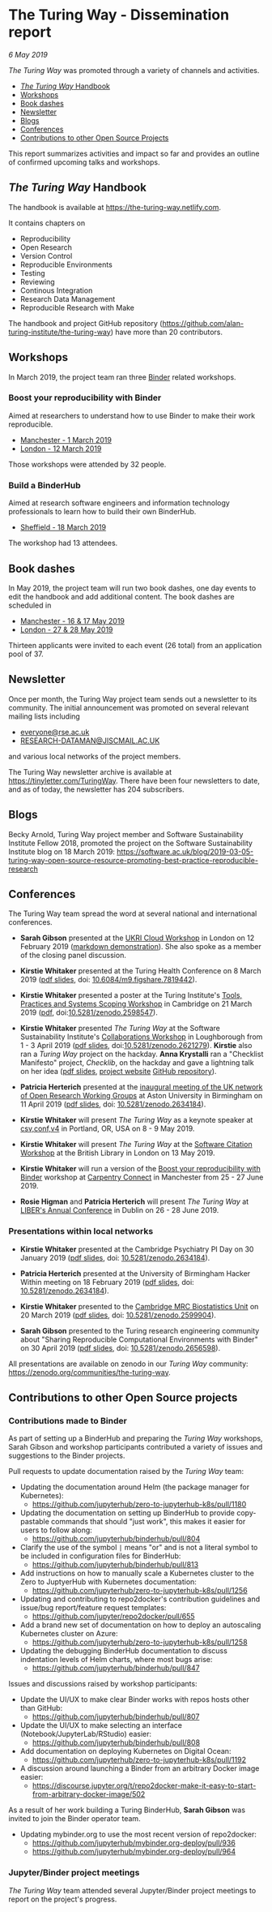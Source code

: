 # The Turing Way - Dissemination report

*6 May 2019*

_The Turing Way_ was promoted through a variety of channels and activities.

* [_The Turing Way_ Handbook](#the-turing-way-handbook)
* [Workshops](#workshops)
* [Book dashes](#book-dashes)
* [Newsletter](#newsletter)
* [Blogs](#blogs)
* [Conferences](#conferences)
* [Contributions to other Open Source Projects](#contributions-to-other-open-source-projects)

This report summarizes activities and impact so far and provides an outline of confirmed upcoming talks and workshops.

## _The Turing Way_ Handbook

The handbook is available at https://the-turing-way.netlify.com.

It contains chapters on
* Reproducibility
* Open Research
* Version Control
* Reproducible Environments
* Testing
* Reviewing
* Continous Integration
* Research Data Management
* Reproducible Research with Make

The handbook and project GitHub repository (https://github.com/alan-turing-institute/the-turing-way) have more than 20 contributors.

## Workshops

In March 2019, the project team ran three [Binder](https://mybinder.org/) related workshops.

### Boost your reproducibility with Binder

Aimed at researchers to understand how to use Binder to make their work reproducible.

* [Manchester - 1 March 2019](https://www.eventbrite.co.uk/e/boost-your-research-reproducibility-with-binder-manchester-registration-55331997494)
* [London - 12 March 2019](https://www.eventbrite.co.uk/e/boost-your-research-reproducibility-with-binder-london-registration-55337162944)

Those workshops were attended by 32 people.

### Build a BinderHub

Aimed at research software engineers and information technology professionals to learn how to build their own BinderHub.

* [Sheffield - 18 March 2019](https://www.eventbrite.co.uk/e/build-a-binderhub-registration-55336756729)

The workshop had 13 attendees.

## Book dashes

In May 2019, the project team will run two book dashes, one day events to edit the handbook and add additional content.
The book dashes are scheduled in
* [Manchester - 16 & 17 May 2019](https://www.eventbrite.co.uk/e/the-turing-way-manchester-book-dash-tickets-60865553509)
* [London - 27 & 28 May 2019](https://www.eventbrite.co.uk/e/the-turing-way-london-book-dash-tickets-60868662809)

Thirteen applicants were invited to each event (26 total) from an application pool of 37.

## Newsletter

Once per month, the Turing Way project team sends out a newsletter to its community.
The initial announcement was promoted on several relevant mailing lists including

- everyone@rse.ac.uk
- RESEARCH-DATAMAN@JISCMAIL.AC.UK

and various local networks of the project members.

The Turing Way newsletter archive is available at https://tinyletter.com/TuringWay.
There have been four newsletters to date, and as of today, the newsletter has 204 subscribers.

## Blogs

Becky Arnold, Turing Way project member and Software Sustainability Institute Fellow 2018, promoted the project on the Software Sustainability Institute blog on 18 March 2019: https://software.ac.uk/blog/2019-03-05-turing-way-open-source-resource-promoting-best-practice-reproducible-research

## Conferences

The Turing Way team spread the word at several national and international conferences.

- **Sarah Gibson** presented at the [UKRI Cloud Workshop](https://cloud.ac.uk/workshops/feb2019/) in London on 12 February 2019 ([markdown demonstration](conferences/presentations/UKRI_cloud_2019-02-12/UKRI_cloud_demo_2019-02-12.md)).
  She also spoke as a member of the closing panel discussion.

- **Kirstie Whitaker** presented at the Turing Health Conference on 8 March 2019 ([pdf slides](conferences/presentations/TuringHealthConference_20190308/Whitaker_TuringHealthConf_March2019.pdf), doi: [10.6084/m9.figshare.7819442](http://doi.org/10.6084/m9.figshare.7819442)).

- **Kirstie Whitaker** presented a poster at the Turing Institute's [Tools, Practices and Systems Scoping Workshop](https://www.turing.ac.uk/events/tools-practices-and-systems-data-science-and-artificial-intelligence-scoping-workshop) in Cambridge on 21 March 2019 ([pdf](conferences/presentations/TPS_ScopingWorkshop_20190321/Whitaker_TuringWayPoster_TPSScopingWorkshop.pdf), doi:[10.5281/zenodo.2598547](https://doi.org/10.5281/zenodo.2598547)).

- **Kirstie Whitaker** presented _The Turing Way_ at the Software Sustainability Institute's [Collaborations Workshop](https://www.software.ac.uk/cw19) in Loughborough from 1 - 3 April 2019 ([pdf slides](conferences/presentations/CollabW19/Whitaker_CollabW19_April2019.pdf), doi:[10.5281/zenodo.2621279](https://doi.org/10.5281/zenodo.2621279)).
  **Kirstie** also ran a _Turing Way_ project on the hackday.
  **Anna Krystalli** ran a "Checklist Manifesto" project, _Checklib_, on the hackday and gave a lightning talk on her idea ([pdf slides](conferences/presentations/CollabW19/CollabW19_AK_Checklist_Manifesto_2018-04-01.pdf), [project website](https://checklib.github.io/checklib) [GitHub repository](https://github.com/checklib/checklib)).

- **Patricia Herterich** presented at the [inaugural meeting of the UK network of Open Research Working Groups](https://sites.google.com/view/ukoswg19) at Aston University in Birmingham on 11 April 2019 ([pdf slides](conferences/presentations/UKOSWG19_20190411/Herterich_TheTuringWay.pdf), doi: [10.5281/zenodo.2634184](https://doi.org/10.5281/zenodo.2634184)).

- **Kirstie Whitaker** will present _The Turing Way_ as a keynote speaker at [csv,conf,v4](https://csvconf.com) in Portland, OR, USA on 8 - 9 May 2019.

- **Kirstie Whitaker** will present _The Turing Way_ at the [Software Citation Workshop](https://www.eventbrite.co.uk/e/software-citation-workshop-tickets-59519083180) at the British Library in London on 13 May 2019.

- **Kirstie Whitaker** will run a version of the [Boost your reproducibility with Binder](#boost-your-reproducibility-with-binder) workshop at [Carpentry Connect](https://software.ac.uk/ccmcr19) in Manchester from 25 - 27 June 2019.

- **Rosie Higman** and **Patricia Herterich** will present _The Turing Way_ at [LIBER's Annual Conference](https://libereurope.eu/events/liber-2019-annual-conference/) in Dublin on 26 - 28 June 2019.

### Presentations within local networks

- **Kirstie Whitaker** presented at the Cambridge Psychiatry PI Day on 30 January 2019 ([pdf slides](conferences/presentations/CambridgePsychiatry_PIDay_20190130/Whitaker_CamPsychiatryPIDay_TheTuringWay_Jan2019.pdf), doi: [10.5281/zenodo.2634184](https://doi.org/10.5281/zenodo.2634184)).

- **Patricia Herterich** presented at the University of Birmingham Hacker Within meeting on 18 February 2019 ([pdf slides](conferences/presentations/Bham_HackerWithin/TuringWay_HackerWithin.pdf), doi: [10.5281/zenodo.2634184](https://doi.org/10.5281/zenodo.2634184)).

- **Kirstie Whitaker** presented to the [Cambridge MRC Biostatistics Unit](https://www.mrc-bsu.cam.ac.uk/) on 20 March 2019 ([pdf slides](conferences/presentations/MRCBSU_20190320/Whitaker_MRCBSU_TheTuringWay_March2019.pdf), doi: [10.5281/zenodo.2599904](https://doi.org/10.5281/zenodo.2599904)).

- **Sarah Gibson** presented to the Turing research engineering community about "Sharing Reproducible Computational Environments with Binder" on 30 April 2019 ([pdf slides](conferences/presentations/TuringResearchEngineering_TechTalk_20190430/binder_techtalk.pdf), doi: [10.5281/zenodo.2656598](https://doi.org/10.5281/zenodo.2656598)).

All presentations are available on zenodo in our _Turing Way_ community: https://zenodo.org/communities/the-turing-way.

## Contributions to other Open Source projects

### Contributions made to Binder

As part of setting up a BinderHub and preparing the _Turing Way_ workshops, Sarah Gibson and workshop participants contributed a variety of issues and suggestions to the Binder projects.

Pull requests to update documentation raised by the _Turing Way_ team:
* Updating the documentation around Helm (the package manager for Kubernetes):
  * https://github.com/jupyterhub/zero-to-jupyterhub-k8s/pull/1180
* Updating the documentation on setting up BinderHub to provide copy-pastable commands that should "just work", this makes it easier for users to follow along:
  * https://github.com/jupyterhub/binderhub/pull/804
* Clarify the use of the symbol `|` means "or" and is not a literal symbol to be included in configuration files for BinderHub:
  * https://github.com/jupyterhub/binderhub/pull/813
* Add instructions on how to manually scale a Kubernetes cluster to the Zero to JuptyerHub with Kubernetes documentation:
  * https://github.com/jupyterhub/zero-to-jupyterhub-k8s/pull/1256
* Updating and contributing to repo2docker's contribution guidelines and issue/bug report/feature request templates:
  * https://github.com/jupyter/repo2docker/pull/655
* Add a brand new set of documentation on how to deploy an autoscaling Kubernetes cluster on Azure:
  * https://github.com/jupyterhub/zero-to-jupyterhub-k8s/pull/1258
* Updating the debugging BinderHub documentation to discuss indentation levels of Helm charts, where most bugs arise:
  * https://github.com/jupyterhub/binderhub/pull/847

Issues and discussions raised by workshop participants:
* Update the UI/UX to make clear Binder works with repos hosts other than GitHub:
  * https://github.com/jupyterhub/binderhub/pull/807
* Update the UI/UX to make selecting an interface (Notebook/JupyterLab/RStudio) easier:
  * https://github.com/jupyterhub/binderhub/pull/808
* Add documentation on deploying Kubernetes on Digital Ocean:
  * https://github.com/jupyterhub/zero-to-jupyterhub-k8s/pull/1192
* A discussion around launching a Binder from an arbitrary Docker image easier:
  * https://discourse.jupyter.org/t/repo2docker-make-it-easy-to-start-from-arbitrary-docker-image/502

As a result of her work building a Turing BinderHub, **Sarah Gibson** was invited to join the Binder operator team.

* Updating mybinder.org to use the most recent version of repo2docker:
  * https://github.com/jupyterhub/mybinder.org-deploy/pull/936
  * https://github.com/jupyterhub/mybinder.org-deploy/pull/964

### Jupyter/Binder project meetings

_The Turing Way_ team attended several Jupyter/Binder project meetings to report on the project's progress.